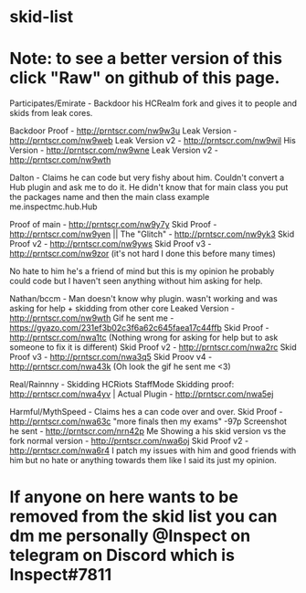 # skid-list
# Note: to see a better version of this click "Raw" on github of this page.

Participates/Emirate - Backdoor his HCRealm fork and gives it to people and skids from leak cores.

Backdoor Proof - http://prntscr.com/nw9w3u
Leak Version - http://prntscr.com/nw9web
Leak Version v2 - http://prntscr.com/nw9wil
His Version - http://prntscr.com/nw9wne 
Leak Version v2 - http://prntscr.com/nw9wth

Dalton - Claims he can code but very fishy about him. Couldn't convert a Hub plugin and ask me to do it. He didn't know that for main class you put the packages name and then the main class example me.inspectmc.hub.Hub

Proof of main - http://prntscr.com/nw9y7y
Skid Proof - http://prntscr.com/nw9yen || The "Glitch" - http://prntscr.com/nw9yk3
Skid Proof v2 - http://prntscr.com/nw9yws
Skid Proof v3 - http://prntscr.com/nw9zor (it's not hard I done this before many times)

No hate to him he's a friend of mind but this is my opinion he probably could code but I haven't seen anything without him asking for help.

Nathan/bccm - Man doesn't know why plugin. wasn't working and was asking for help + skidding from other core
Leaked Version - http://prntscr.com/nw9wth
Gif he sent me - https://gyazo.com/231ef3b02c3f6a62c645faea17c44ffb
Skid Proof - http://prntscr.com/nwa1tc (Nothing wrong for asking for help but to ask someone to fix it is different)
Skid Proof v2 - http://prntscr.com/nwa2rc
Skid Proof v3 - http://prntscr.com/nwa3q5
Skid Proov v4 - http://prntscr.com/nwa43k (Oh look the gif he sent me <3)

Real/Rainnny - Skidding HCRiots StaffMode 
Skidding proof: http://prntscr.com/nwa4yv | Actual Plugin - http://prntscr.com/nwa5ej

Harmful/MythSpeed - Claims hes a can code over and over.
Skid Proof - http://prntscr.com/nwa63c "more finals then my exams" -97p
Screenshot he sent - http://prntscr.com/nrn42p
Me Showing a his skid version vs the fork normal version - http://prntscr.com/nwa6oj
Skid Proof v2 - http://prntscr.com/nwa6r4
I patch my issues with him and good friends with him but no hate or anything towards them like I said its just my opinion.

# If anyone on here wants to be removed from the skid list you can dm me personally @Inspect on telegram on Discord which is Inspect#7811
